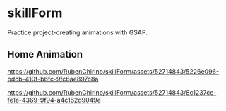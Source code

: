 # skillForm
Practice project-creating animations with GSAP.

## Home Animation

https://github.com/RubenChirino/skillForm/assets/52714843/5226e096-bdcb-410f-b6fc-9fc6ae897c8a

https://github.com/RubenChirino/skillForm/assets/52714843/8c1237ce-fe1e-4369-9f94-a4c162d9049e
